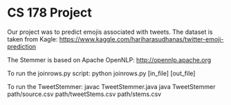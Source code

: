 # CS 178 Project

Our project was to predict emojis associated with tweets. The dataset is taken from Kagle:
https://www.kaggle.com/hariharasudhanas/twitter-emoji-prediction

The Stemmer is based on Apache OpenNLP:
http://opennlp.apache.org

To run the joinrows.py script:
python joinrows.py [in_file] [out_file]

To run the TweetStemmer:
javac TweetStemmer.java
java TweetStemmer path/source.csv path/tweetStems.csv path/stems.csv
